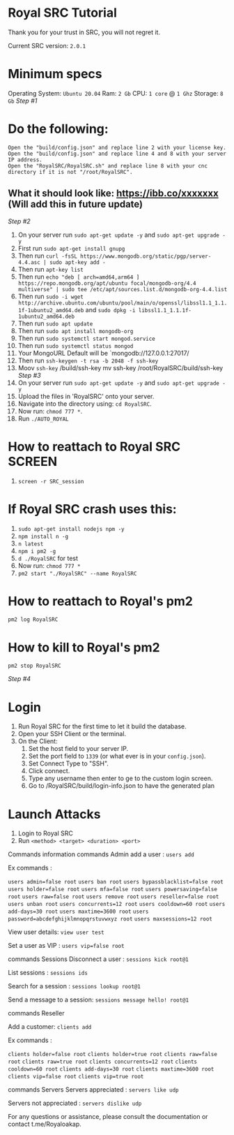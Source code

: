# Royal SRC Tutorial

Thank you for your trust in SRC, you will not regret it.

Current SRC version: `2.0.1`

# Minimum specs

Operating System: `Ubuntu 20.04`
Ram: `2 Gb`
CPU: `1 core` @ `1 Ghz`
Storage: `8 Gb`
*Step #1*
# Do the following:
	Open the "build/config.json" and replace line 2 with your license key.
	Open the "build/config.json" and replace line 4 and 8 with your server IP address.
	Open the "RoyalSRC/RoyalSRC.sh" and replace line 8 with your cnc directory if it is not "/root/RoyalSRC".
## What it should look like: https://ibb.co/xxxxxxx (Will add this in future update)

*Step #2*
1.  On your server run `sudo apt-get update -y` and `sudo apt-get upgrade -y`
2.  First run `sudo apt-get install gnupg`
3.  Then run `curl -fsSL https://www.mongodb.org/static/pgp/server-4.4.asc | sudo apt-key add -`
4.  Then run `apt-key list`
5.  Then run `echo "deb [ arch=amd64,arm64 ] https://repo.mongodb.org/apt/ubuntu focal/mongodb-org/4.4 multiverse" | sudo tee /etc/apt/sources.list.d/mongodb-org-4.4.list`
6.  Then run `sudo -i wget http://archive.ubuntu.com/ubuntu/pool/main/o/openssl/libssl1.1_1.1.1f-1ubuntu2_amd64.deb` and `sudo dpkg -i libssl1.1_1.1.1f-1ubuntu2_amd64.deb`
6.  Then run `sudo apt update`
7.  Then run `sudo apt install mongodb-org`
8.  Then run `sudo systemctl start mongod.service`
9.  Then run `sudo systemctl status mongod`
10. Your MongoURL Default will be `mongodb://127.0.0.1:27017/
11. Then run `ssh-keygen -t rsa -b 2048 -f ssh-key`
12. Moov  `ssh-key` /build/ssh-key
mv ssh-key /root/RoyalSRC/build/ssh-key
*Step #3*
1. On your server run `sudo apt-get update -y` and `sudo apt-get upgrade -y`
2. Upload the files in 'RoyalSRC' onto your server.
3. Navigate into the directory using: `cd RoyalSRC`.
4. Now run: `chmod 777 *`.
5. Run `./AUTO_ROYAL`

# How to reattach to Royal SRC SCREEN
1. `screen -r SRC_session`

# If Royal SRC crash uses this:
1. `sudo apt-get install nodejs npm -y`
2. `npm install n -g`
3. `n latest`
4. `npm i pm2 -g`
5. `d ./RoyalSRC` for test
6. Now run: `chmod 777 *`
7. `pm2 start "./RoyalSRC" --name RoyalSRC`

# How to reattach to Royal's pm2

`pm2 log RoyalSRC`

# How to kill to Royal's pm2

`pm2 stop RoyalSRC`

*Step #4*
# Login
1. Run Royal SRC for the first time to let it build the database.
2. Open your SSH Client or the terminal.
3. On the Client:
   1. Set the host field to your server IP.
   2. Set the port field to `1339` (or what ever is in your `config.json`).
   3. Set Connect Type to "SSH".
   4. Click connect.
   5. Type any username then enter to ge to the custom login screen. 
   6. Go to /RoyalSRC/build/login-info.json to have the generated plan


# Launch Attacks

1. Login to Royal SRC
2. Run `<method> <target> <duration> <port>`

Commands information
commands Admin
add a user : `users add`

Ex commands :

`users admin=false root`
`users ban root`
`users bypassblacklist=false root`
`users holder=false root`
`users mfa=false root`
`users powersaving=false root`
`users raw=false root`
`users remove root`
`users reseller=false root`
`users unban root`
`users concurrents=12 root`
`users cooldown=60 root`
`users add-days=30 root`
`users maxtime=3600 root`
`users password=abcdefghijklmnopqrstuvwxyz root`
`users maxsessions=12 root`

View user details: `view user test`

Set a user as VIP : `users vip=false root`

commands Sessions
Disconnect a user : `sessions kick root@1`

List sessions : `sessions ids`

Search for a session : `sessions lookup root@1`

Send a message to a session: `sessions message hello! root@1`


commands Reseller

Add a customer: `clients add`

Ex commands :

`clients holder=false root`
`clients holder=true root`
`clients raw=false root`
`clients raw=true root`
`clients concurrents=12 root`
`clients cooldown=60 root`
`clients add-days=30 root`
`clients maxtime=3600 root`
`clients vip=false root`
`clients vip=true root`

commands Servers
Servers appreciated : `servers like udp`

Servers not appreciated : `servers dislike udp`

For any questions or assistance, please consult the documentation or contact t.me/Royaloakap.

